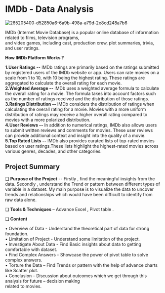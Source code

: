 # IMDb - Data Analysis

![265205400-d52850a6-6a9b-498a-a79d-2e8cd248a7b6](https://media.giphy.com/media/l0HU2lyoefjGXFIwE/giphy.gif)

IMDb (Internet Movie Database) is a popular online database of information related to films, television programs,                                                                                      
and video games, including cast, production crew, plot summaries, trivia, and user ratings.
                                                                                                 
**How IMDb Platform Works ?**     

**1.User Ratings --** IMDb ratings are primarily based on the ratings submitted by registered users of the IMDb website or app. Users can rate movies on a scale from 1 to 10, with 10 being the highest rating. These ratings are aggregated to calculate the overall rating for each movie.                                                                                                                                               
                                                                                                                                                                                                                  **2.Weighted Average --** IMDb uses a weighted average formula to calculate the overall rating for a movie. The formula takes into account factors such as the number of ratings received and the distribution of those ratings.                                                                                                                                                                                           
**3.Ratings Distribution --** IMDb considers the distribution of ratings when calculating the overall rating for a movie. Movies with a more uniform distribution of ratings may receive a higher overall rating compared to movies with a more polarized distribution.                                                                                                                                 
**4.User Reviews --** In addition to numerical ratings, IMDb also allows users to submit written reviews and comments for movies. These user reviews can provide additional context and insight into the quality of a movie.                                                                                                                                                                                        
**5.Top Rated Lists --** IMDb also provides curated lists of top-rated movies based on user ratings.These lists highlight the highest-rated movies across various genres, decades, and other categories.                 

## Project Summary
❑ **Purpose of the Project** -- Firstly , find the meaningful insights from the data. Secondly , understand 
the Trend or pattern between different types of variable in a dataset. My main purpose is to 
visualize the data to uncover trends and relationships which would have been difficult to identify 
from raw data alone.                                                                                                                                                        

❑ **Tools & Techniques** – Advance Excel , Pivot table .

❑ **Content**  

• Overview of Data       - Understand the theoretical part of data for strong foundation.                                                                                                          
• Limitation of Project  - Understand some limitation of the project.                                                                                                          
• Investigate About Data - Find Basic insights about data to getting comfortable with dataset.                                                                                         
• Find Complex Answers   - Showcase the power of pivot table to solve complex answers.                                                                                            
• Torture the Data       – Find Trends or pattern with the help of advance charts like Scatter plot.                                                                                              
• Conclusion             – Discussion about outcomes which we get through this analysis for future – decision making                                                                                                   
                           related to movies.                                                                                                                                  

